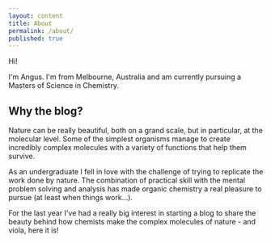 ```yaml
---
layout: content
title: About
permalink: /about/
published: true
---
```

Hi!

I'm Angus. I'm from Melbourne, Australia and am currently pursuing a Masters of Science in Chemistry. 

## Why the blog?
Nature can be really beautiful, both on a grand scale, but in particular, at the molecular level. Some of the simplest organisms manage to create incredibly complex molecules with a variety of functions that help them survive. 

As an undergraduate I fell in love with the challenge of trying to replicate the work done by nature. The combination of practical skill with the mental problem solving and analysis has made organic chemistry a real pleasure to pursue (at least when things work...). 

For the last year I've had a really big interest in starting a blog to share the beauty behind how chemists make the complex molecules of nature - and viola, here it is!
